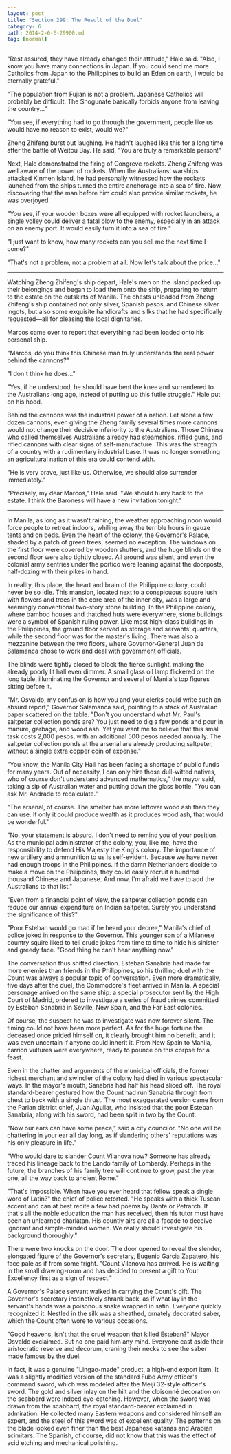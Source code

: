 ```yaml
---
layout: post
title: "Section 299: The Result of the Duel"
category: 6
path: 2014-2-6-6-29900.md
tag: [normal]
---
```


"Rest assured, they have already changed their attitude," Hale said. "Also, I know you have many connections in Japan. If you could send me more Catholics from Japan to the Philippines to build an Eden on earth, I would be eternally grateful."

"The population from Fujian is not a problem. Japanese Catholics will probably be difficult. The Shogunate basically forbids anyone from leaving the country..."

"You see, if everything had to go through the government, people like us would have no reason to exist, would we?"

Zheng Zhifeng burst out laughing. He hadn't laughed like this for a long time after the battle of Weitou Bay. He said, "You are truly a remarkable person!"

Next, Hale demonstrated the firing of Congreve rockets. Zheng Zhifeng was well aware of the power of rockets. When the Australians' warships attacked Kinmen Island, he had personally witnessed how the rockets launched from the ships turned the entire anchorage into a sea of fire. Now, discovering that the man before him could also provide similar rockets, he was overjoyed.

"You see, if your wooden boxes were all equipped with rocket launchers, a single volley could deliver a fatal blow to the enemy, especially in an attack on an enemy port. It would easily turn it into a sea of fire."

"I just want to know, how many rockets can you sell me the next time I come?"

"That's not a problem, not a problem at all. Now let's talk about the price..."

***

Watching Zheng Zhifeng's ship depart, Hale's men on the island packed up their belongings and began to load them onto the ship, preparing to return to the estate on the outskirts of Manila. The chests unloaded from Zheng Zhifeng's ship contained not only silver, Spanish pesos, and Chinese silver ingots, but also some exquisite handicrafts and silks that he had specifically requested—all for pleasing the local dignitaries.

Marcos came over to report that everything had been loaded onto his personal ship.

"Marcos, do you think this Chinese man truly understands the real power behind the cannons?"

"I don't think he does..."

"Yes, if he understood, he should have bent the knee and surrendered to the Australians long ago, instead of putting up this futile struggle." Hale put on his hood.

Behind the cannons was the industrial power of a nation. Let alone a few dozen cannons, even giving the Zheng family several times more cannons would not change their decisive inferiority to the Australians. Those Chinese who called themselves Australians already had steamships, rifled guns, and rifled cannons with clear signs of self-manufacture. This was the strength of a country with a rudimentary industrial base. It was no longer something an agricultural nation of this era could contend with.

"He is very brave, just like us. Otherwise, we should also surrender immediately."

"Precisely, my dear Marcos," Hale said. "We should hurry back to the estate. I think the Baroness will have a new invitation tonight."

***

In Manila, as long as it wasn't raining, the weather approaching noon would force people to retreat indoors, whiling away the terrible hours in gauze tents and on beds. Even the heart of the colony, the Governor's Palace, shaded by a patch of green trees, seemed no exception. The windows on the first floor were covered by wooden shutters, and the huge blinds on the second floor were also tightly closed. All around was silent, and even the colonial army sentries under the portico were leaning against the doorposts, half-dozing with their pikes in hand.

In reality, this place, the heart and brain of the Philippine colony, could never be so idle. This mansion, located next to a conspicuous square lush with flowers and trees in the core area of the inner city, was a large and seemingly conventional two-story stone building. In the Philippine colony, where bamboo houses and thatched huts were everywhere, stone buildings were a symbol of Spanish ruling power. Like most high-class buildings in the Philippines, the ground floor served as storage and servants' quarters, while the second floor was for the master's living. There was also a mezzanine between the two floors, where Governor-General Juan de Salamanca chose to work and deal with government officials.

The blinds were tightly closed to block the fierce sunlight, making the already poorly lit hall even dimmer. A small glass oil lamp flickered on the long table, illuminating the Governor and several of Manila's top figures sitting before it.

"Mr. Osvaldo, my confusion is how you and your clerks could write such an absurd report," Governor Salamanca said, pointing to a stack of Australian paper scattered on the table. "Don't you understand what Mr. Paul's saltpeter collection ponds are? You just need to dig a few ponds and pour in manure, garbage, and wood ash. Yet you want me to believe that this small task costs 2,000 pesos, with an additional 500 pesos needed annually. The saltpeter collection ponds at the arsenal are already producing saltpeter, without a single extra copper coin of expense."

"You know, the Manila City Hall has been facing a shortage of public funds for many years. Out of necessity, I can only hire those dull-witted natives, who of course don't understand advanced mathematics," the mayor said, taking a sip of Australian water and putting down the glass bottle. "You can ask Mr. Andrade to recalculate."

"The arsenal, of course. The smelter has more leftover wood ash than they can use. If only it could produce wealth as it produces wood ash, that would be wonderful."

"No, your statement is absurd. I don't need to remind you of your position. As the municipal administrator of the colony, you, like me, have the responsibility to defend His Majesty the King's colony. The importance of new artillery and ammunition to us is self-evident. Because we have never had enough troops in the Philippines. If the damn Netherlanders decide to make a move on the Philippines, they could easily recruit a hundred thousand Chinese and Japanese. And now, I'm afraid we have to add the Australians to that list."

"Even from a financial point of view, the saltpeter collection ponds can reduce our annual expenditure on Indian saltpeter. Surely you understand the significance of this?"

"Poor Esteban would go mad if he heard your decree," Manila's chief of police joked in response to the Governor. This younger son of a Milanese country squire liked to tell crude jokes from time to time to hide his sinister and greedy face. "Good thing he can't hear anything now."

The conversation thus shifted direction. Esteban Sanabria had made far more enemies than friends in the Philippines, so his thrilling duel with the Count was always a popular topic of conversation. Even more dramatically, five days after the duel, the Commodore's fleet arrived in Manila. A special personage arrived on the same ship: a special prosecutor sent by the High Court of Madrid, ordered to investigate a series of fraud crimes committed by Esteban Sanabria in Seville, New Spain, and the Far East colonies.

Of course, the suspect he was to investigate was now forever silent. The timing could not have been more perfect. As for the huge fortune the deceased once prided himself on, it clearly brought him no benefit, and it was even uncertain if anyone could inherit it. From New Spain to Manila, carrion vultures were everywhere, ready to pounce on this corpse for a feast.

Even in the chatter and arguments of the municipal officials, the former richest merchant and swindler of the colony had died in various spectacular ways. In the mayor's mouth, Sanabria had half his head sliced off. The royal standard-bearer gestured how the Count had run Sanabria through from chest to back with a single thrust. The most exaggerated version came from the Parian district chief, Juan Aguilar, who insisted that the poor Esteban Sanabria, along with his sword, had been split in two by the Count.

"Now our ears can have some peace," said a city councilor. "No one will be chattering in your ear all day long, as if slandering others' reputations was his only pleasure in life."

"Who would dare to slander Count Vilanova now? Someone has already traced his lineage back to the Lando family of Lombardy. Perhaps in the future, the branches of his family tree will continue to grow, past the year one, all the way back to ancient Rome."

"That's impossible. When have you ever heard that fellow speak a single word of Latin?" the chief of police retorted. "He speaks with a thick Tuscan accent and can at best recite a few bad poems by Dante or Petrarch. If that's all the noble education the man has received, then his tutor must have been an unlearned charlatan. His countly airs are all a facade to deceive ignorant and simple-minded women. We really should investigate his background thoroughly."

There were two knocks on the door. The door opened to reveal the slender, elongated figure of the Governor's secretary, Eugenio Garcia Zapatero, his face pale as if from some fright. "Count Vilanova has arrived. He is waiting in the small drawing-room and has decided to present a gift to Your Excellency first as a sign of respect."

A Governor's Palace servant walked in carrying the Count's gift. The Governor's secretary instinctively shrank back, as if what lay in the servant's hands was a poisonous snake wrapped in satin. Everyone quickly recognized it. Nestled in the silk was a sheathed, ornately decorated saber, which the Count often wore to various occasions.

"Good heavens, isn't that the cruel weapon that killed Esteban?" Mayor Osvaldo exclaimed. But no one paid him any mind. Everyone cast aside their aristocratic reserve and decorum, craning their necks to see the saber made famous by the duel.

In fact, it was a genuine "Lingao-made" product, a high-end export item. It was a slightly modified version of the standard Fubo Army officer's command sword, which was modeled after the Meiji 32-style officer's sword. The gold and silver inlay on the hilt and the cloisonné decoration on the scabbard were indeed eye-catching. However, when the sword was drawn from the scabbard, the royal standard-bearer exclaimed in admiration. He collected many Eastern weapons and considered himself an expert, and the steel of this sword was of excellent quality. The patterns on the blade looked even finer than the best Japanese katanas and Arabian scimitars. The Spanish, of course, did not know that this was the effect of acid etching and mechanical polishing.